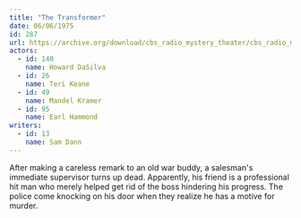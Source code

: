 ```yaml
---
title: "The Transformer"
date: 06/06/1975
id: 287
url: https://archive.org/download/cbs_radio_mystery_theater/cbs_radio_mystery_theater-0251-0300.zip/cbs_radio_mystery_theater-0251-0300%2Fcbsrmt_0287_the_transformer.mp3
actors:  
  - id: 140
    name: Howard DaSilva  
  - id: 26
    name: Teri Keane  
  - id: 49
    name: Mandel Kramer  
  - id: 95
    name: Earl Hammond
writers:  
  - id: 13
    name: Sam Dann
---
```

After making a careless remark to an old war buddy, a salesman's immediate supervisor turns up dead. Apparently, his friend is a professional hit man who merely helped get rid of the boss hindering his progress. The police come knocking on his door when they realize he has a motive for murder.